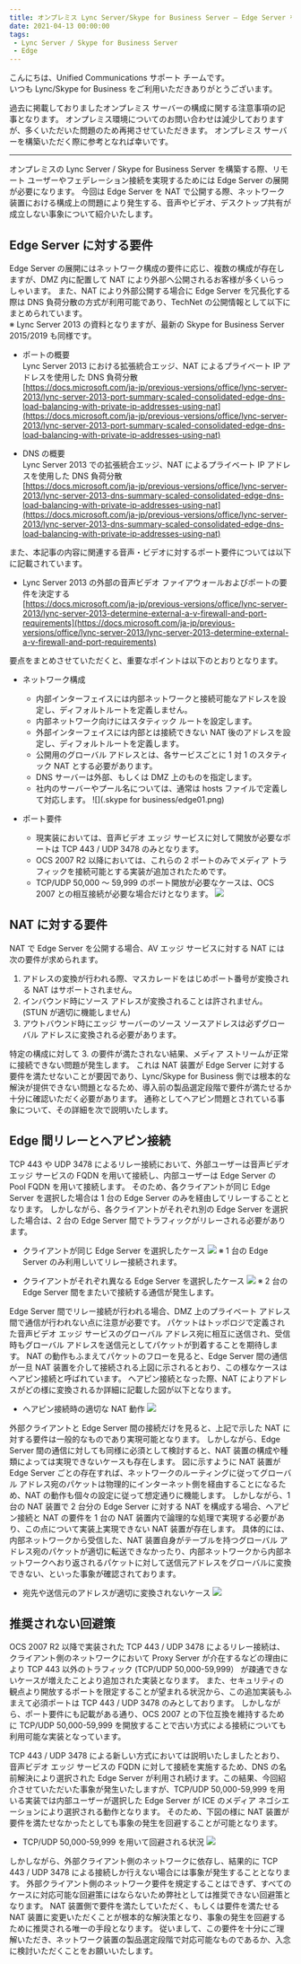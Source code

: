 ```yaml
---
title: オンプレミス Lync Server/Skype for Business Server – Edge Server を NAT で公開する場合の注意事項
date: 2021-04-13 00:00:00
tags:
 - Lync Server / Skype for Business Server
 - Edge
---
```


こんにちは、Unified Communications サポート チームです。   
いつも Lync/Skype for Business をご利用いただきありがとうございます。  

過去に掲載しておりましたオンプレミス サーバーの構成に関する注意事項の記事となります。
オンプレミス環境についてのお問い合わせは減少しておりますが、多くいただいた問題のため再掲させていただきます。
オンプレミス サーバーを構築いただく際に参考となれば幸いです。  

---

オンプレミスの Lync Server / Skype for Business Server を構築する際、リモート ユーザーやフェデレーション接続を実現するためには Edge Server の展開が必要になります。 今回は Edge Server を NAT で公開する際、ネットワーク装置における構成上の問題により発生する、音声やビデオ、デスクトップ共有が成立しない事象について紹介いたします。

## Edge Server に対する要件

Edge Server の展開にはネットワーク構成の要件に応じ、複数の構成が存在しますが、DMZ 内に配置して NAT により外部へ公開されるお客様が多くいらっしゃいます。 また、NAT により外部公開する場合に Edge Server を冗長化する際は DNS 負荷分散の方式が利用可能であり、TechNet の公開情報として以下にまとめられています。  
※ Lync Server 2013 の資料となりますが、最新の Skype for Business Server 2015/2019 も同様です。 

- ポートの概要  
  Lync Server 2013 における拡張統合エッジ、NAT によるプライベート IP アドレスを使用した DNS 負荷分散  
  [https://docs.microsoft.com/ja-jp/previous-versions/office/lync-server-2013/lync-server-2013-port-summary-scaled-consolidated-edge-dns-load-balancing-with-private-ip-addresses-using-nat](https://docs.microsoft.com/ja-jp/previous-versions/office/lync-server-2013/lync-server-2013-port-summary-scaled-consolidated-edge-dns-load-balancing-with-private-ip-addresses-using-nat)  

- DNS の概要  
  Lync Server 2013 での拡張統合エッジ、NAT によるプライベート IP アドレスを使用した DNS 負荷分散  
  [https://docs.microsoft.com/ja-jp/previous-versions/office/lync-server-2013/lync-server-2013-dns-summary-scaled-consolidated-edge-dns-load-balancing-with-private-ip-addresses-using-nat](https://docs.microsoft.com/ja-jp/previous-versions/office/lync-server-2013/lync-server-2013-dns-summary-scaled-consolidated-edge-dns-load-balancing-with-private-ip-addresses-using-nat)  

また、本記事の内容に関連する音声・ビデオに対するポート要件については以下に記載されています。

- Lync Server 2013 の外部の音声ビデオ ファイアウォールおよびポートの要件を決定する  
  [https://docs.microsoft.com/ja-jp/previous-versions/office/lync-server-2013/lync-server-2013-determine-external-a-v-firewall-and-port-requirements](https://docs.microsoft.com/ja-jp/previous-versions/office/lync-server-2013/lync-server-2013-determine-external-a-v-firewall-and-port-requirements)  

要点をまとめさせていただくと、重要なポイントは以下のとおりとなります。  

- ネットワーク構成
  - 内部インターフェイスには内部ネットワークと接続可能なアドレスを設定し、ディフォルトルートを定義しません。
  - 内部ネットワーク向けにはスタティック ルートを設定します。
  - 外部インターフェイスには内部とは接続できない NAT 後のアドレスを設定し、ディフォルトルートを定義します。
  - 公開用のグローバル アドレスとは、各サービスごとに 1 対 1 のスタティック NAT とする必要があります。
  - DNS サーバーは外部、もしくは DMZ 上のものを指定します。
  - 社内のサーバーやプール名については、通常は hosts ファイルで定義して対応します。
  ![](.skype for business/edge01.png)

- ポート要件
  - 現実装においては、音声ビデオ エッジ サービスに対して開放が必要なポートは TCP 443 / UDP 3478 のみとなります。
  - OCS 2007 R2 以降においては、これらの 2 ポートのみでメディア トラフィックを接続可能とする実装が追加されたためです。
  - TCP/UDP 50,000 ～ 59,999 のポート開放が必要なケースは、OCS 2007 との相互接続が必要な場合だけとなります。
  ![](./edge02.png)

## NAT に対する要件

NAT で Edge Server を公開する場合、AV エッジ サービスに対する NAT には次の要件が求められます。  

1. アドレスの変換が行われる際、マスカレードをはじめポート番号が変換される NAT はサポートされません。
1. インバウンド時にソース アドレスが変換されることは許されません。 (STUN が適切に機能しません)
1. アウトバウンド時にエッジ サーバーのソース ソースアドレスは必ずグローバル アドレスに変換される必要があります。

特定の構成に対して 3. の要件が満たされない結果、メディア ストリームが正常に接続できない問題が発生します。 これは NAT 装置が Edge Server に対する要件を満たせないことが要因であり、Lync/Skype for Business 側では根本的な解決が提供できない問題となるため、導入前の製品選定段階で要件が満たせるか十分に確認いただく必要があります。 通称としてヘアピン問題とされている事象について、その詳細を次で説明いたします。  

## Edge 間リレーとヘアピン接続

TCP 443 や UDP 3478 によるリレー接続において、外部ユーザーは音声ビデオ エッジ サービスの FQDN を用いて接続し、内部ユーザーは Edge Server の Pool FQDN を用いて接続します。 そのため、各クライアントが同じ Edge Server を選択した場合は 1 台の Edge Server のみを経由してリレーすることとなります。 しかしながら、各クライアントがそれぞれ別の Edge Server を選択した場合は、2 台の Edge Server 間でトラフィックがリレーされる必要があります。  

- クライアントが同じ Edge Server を選択したケース
  ![](./edge03.png)
  ※ 1 台の Edge Server のみ利用しいてリレー接続されます。

- クライアントがそれぞれ異なる Edge Server を選択したケース
  ![](./edge04.png)
  ※ 2 台の Edge Server 間をまたいで接続する通信が発生します。

Edge Server 間でリレー接続が行われる場合、DMZ 上のプライベート アドレス間で通信が行われない点に注意が必要です。 パケットはトッポロジで定義された音声ビデオ エッジ サービスのグローバル アドレス宛に相互に送信され、受信時もグローバル アドレスを送信元としてパケットが到着することを期待します。 NAT の動作もふまえてパケットのフローを見ると、Edge Server 間の通信が一旦 NAT 装置を介して接続される上図に示されるとおり、この様なケースはヘアピン接続と呼ばれています。 ヘアピン接続となった際、NAT によりアドレスがどの様に変換されるか詳細に記載した図が以下となります。  

- ヘアピン接続時の適切な NAT 動作
  ![](./edge05.png)

外部クライアントと Edge Server 間の接続だけを見ると、上記で示した NAT に対する要件は一般的なものであり実現可能となります。 しかしながら、Edge Server 間の通信に対しても同様に必須として検討すると、NAT 装置の構成や種類によっては実現できないケースも存在します。 図に示すように NAT 装置が Edge Server ごとの存在すれば、ネットワークのルーティングに従ってグローバル アドレス宛のパケットは物理的にインターネット側を経由することになるため、NAT の動作も個々の設定に従って想定通りに機能します。 しかしながら、1 台の NAT 装置で 2 台分の Edge Server に対する NAT を構成する場合、ヘアピン接続と NAT の要件を 1 台の NAT 装置内で論理的な処理で実現する必要があり、この点について実装上実現できない NAT 装置が存在します。 具体的には、内部ネットワークから受信した、NAT 装置自身がテーブルを持つグローバル アドレス宛のパケットが適切に転送できなかったり、内部ネットワークから内部ネットワークへおり返されるパケットに対して送信元アドレスをグローバルに変換できない、といった事象が確認されております。  

- 宛先や送信元のアドレスが適切に変換されないケース
  ![](./edge06.png)

## 推奨されない回避策

OCS 2007 R2 以降で実装された TCP 443 / UDP 3478 によるリレー接続は、クライアント側のネットワークにおいて Proxy Server が介在するなどの理由により TCP 443 以外のトラフィック (TCP/UDP 50,000-59,999） が疎通できないケースが増えたことより追加された実装となります。 また、セキュリティの観点より開放するポートを限定することが望まれる状況から、この追加実装もふまえて必須ポートは TCP 443 / UDP 3478 のみとしております。 しかしながら、ポート要件にも記載がある通り、OCS 2007 との下位互換を維持するために TCP/UDP 50,000-59,999 を開放することで古い方式による接続についても利用可能な実装となっています。  

TCP 443 / UDP 3478 による新しい方式においては説明いたしましたとおり、音声ビデオ エッジ サービスの FQDN に対して接続を実施するため、DNS の名前解決により選択された Edge Server が利用され続けます。この結果、今回紹介させていただいた事象が発生いたしますが、TCP/UDP 50,000-59,999 を用いる実装では内部ユーザーが選択した Edge Server が ICE のメディア ネゴシエーションにより選択される動作となります。 そのため、下図の様に NAT 装置が要件を満たせなかったとしても事象の発生を回避することが可能となります。  

- TCP/UDP 50,000-59,999 を用いて回避される状況
  ![](./edge07.png)

しかしながら、外部クライアント側のネットワークに依存し、結果的に TCP 443 / UDP 3478 による接続しか行えない場合には事象が発生することとなります。 外部クライアント側のネットワーク要件を規定することはできず、すべてのケースに対応可能な回避策にはならないため弊社としては推奨できない回避策となります。 NAT 装置側で要件を満たしていただく、もしくは要件を満たせる NAT 装置に変更いただくことが根本的な解決策となり、事象の発生を回避するために推奨される唯一の手段となります。 従いまして、この要件を十分にご理解いただき、ネットワーク装置の製品選定段階で対応可能なものであるか、入念に検討いただくことをお願いいたします。  

